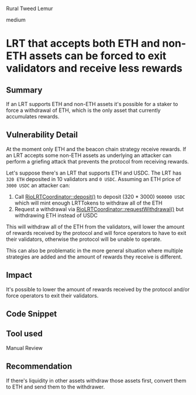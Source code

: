 Rural Tweed Lemur

medium

# LRT that accepts both ETH and non-ETH assets can be forced to exit validators and receive less rewards

## Summary
If an LRT supports ETH and non-ETH assets it's possible for a staker to force a withdrawal of ETH, which is the only asset that currently accumulates rewards. 

## Vulnerability Detail
At the moment only ETH and the beacon chain strategy receive rewards. If an LRT accepts some non-ETH assets as underlying an attacker can perform a griefing attack that prevents the protocol from receiving rewards.

Let's suppose there's an LRT that supports ETH and USDC. The LRT has `320 ETH` deposited in 10 validators and `0 USDC`. Assuming an ETH price of `3000 USDC` an attacker can:
1. Call [RioLRTCoordinator::deposit()](https://github.com/sherlock-audit/2024-02-rio-network-core-protocol/blob/main/rio-sherlock-audit/contracts/restaking/RioLRTCoordinator.sol#L77) to deposit (320 * 3000) `960000 USDC` which will mint enough LRTTokens to withdraw all of the ETH
2. Request a withdrawal via [RioLRTCoordinator::requestWithdrawal()](https://github.com/sherlock-audit/2024-02-rio-network-core-protocol/blob/main/rio-sherlock-audit/contracts/restaking/RioLRTCoordinator.sol#L99) but withdrawing ETH instead of USDC

This will withdraw all of the ETH from the validators, will lower the amount of rewards received by the protocol and will force operators to have to exit their validators, otherwise the protocol will be unable to operate.

This can also be problematic in the more general situation where multiple strategies are added and the amount of rewards they receive is different.

## Impact
It's possible to lower the amount of rewards received by the protocol and/or force operators to exit their validators.

## Code Snippet

## Tool used

Manual Review

## Recommendation
If there's liquidity in other assets withdraw those assets first, convert them to ETH and send them to the withdrawer.